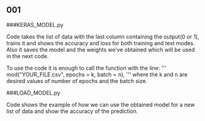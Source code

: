 ## 001

###KERAS_MODEL.py

Code takes the list of data with the last column containing the output(0 or 1), trains it and shows the accuracy and loss for both training and test modes. Also it saves the model and the weights we've obtained which will be used in the next code.

To use the code it is enough to call the function with the line:
'''
mod("YOUR_FILE.csv", epochs = k, batch = n),
'''
where the k and n are desired values of number of epochs and the batch size.

###LOAD_MODEL.py

Code shows the example of how we can use the obtained model for a new list of data and show the accuracy of the prediction.
